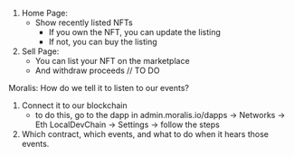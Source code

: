 1. Home Page:
    - Show recently listed NFTs
        - If you own the NFT, you can update the listing
        - If not, you can buy the listing
2. Sell Page:
    - You can list your NFT on the marketplace
    - And withdraw proceeds  // TO DO


Moralis: How do we tell it to listen to our events?

1. Connect it to our blockchain
    - to do this, go to the dapp in admin.moralis.io/dapps -> Networks -> Eth LocalDevChain -> Settings -> follow the steps
2. Which contract, which events, and what to do when it hears those events.